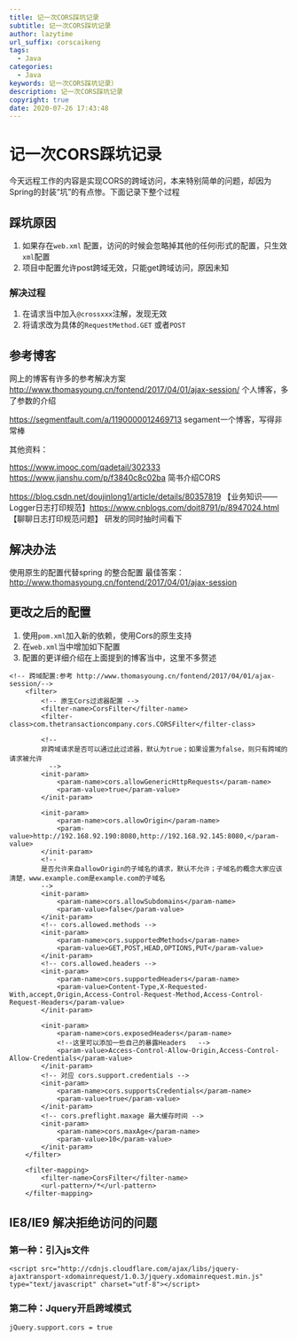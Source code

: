```yaml
---
title: 记一次CORS踩坑记录
subtitle: 记一次CORS踩坑记录
author: lazytime
url_suffix: corscaikeng
tags:
  - Java
categories:
  - Java
keywords: 记一次CORS踩坑记录）
description: 记一次CORS踩坑记录
copyright: true
date: 2020-07-26 17:43:48
---
```


# 记一次CORS踩坑记录

今天远程工作的内容是实现CORS的跨域访问，本来特别简单的问题，却因为Spring的封装“坑”的有点惨。下面记录下整个过程



<!-- more -->

## 踩坑原因

1. 如果存在`web.xml` 配置，访问的时候会忽略掉其他的任何i形式的配置，只生效`xml`配置
2. 项目中配置允许post跨域无效，只能get跨域访问，原因未知

### 解决过程

1. 在请求当中加入`@crossxxx`注解，发现无效
2. 将请求改为具体的`RequestMethod.GET` 或者`POST`

## 参考博客

网上的博客有许多的参考解决方案 http://www.thomasyoung.cn/fontend/2017/04/01/ajax-session/ 个人博客，多了参数的介绍

https://segmentfault.com/a/1190000012469713 segament一个博客，写得非常棒

其他资料：

https://www.imooc.com/qadetail/302333 https://www.jianshu.com/p/f3840c8c02ba 简书介绍CORS

https://blog.csdn.net/doujinlong1/article/details/80357819 【业务知识——Logger日志打印规范】https://www.cnblogs.com/doit8791/p/8947024.html 【聊聊日志打印规范问题】 研发的同时抽时间看下

## 解决办法

使用原生的配置代替spring 的整合配置 最佳答案：http://www.thomasyoung.cn/fontend/2017/04/01/ajax-session

## 更改之后的配置

1. 使用`pom.xml`加入新的依赖，使用Cors的原生支持
2. 在`web.xml`当中增加如下配置
3. 配置的更详细介绍在上面提到的博客当中，这里不多赘述

```
<!-- 跨域配置:参考 http://www.thomasyoung.cn/fontend/2017/04/01/ajax-session/-->
    <filter>
        <!-- 原生Cors过滤器配置 -->
        <filter-name>CorsFilter</filter-name>
        <filter-class>com.thetransactioncompany.cors.CORSFilter</filter-class>

        <!--
		非跨域请求是否可以通过此过滤器，默认为true；如果设置为false，则只有跨域的请求被允许
          -->
        <init-param>
            <param-name>cors.allowGenericHttpRequests</param-name>
            <param-value>true</param-value>
        </init-param>

        <init-param>
            <param-name>cors.allowOrigin</param-name>
            <param-value>http://192.168.92.190:8080,http://192.168.92.145:8080,</param-value>
        </init-param>
        <!--
        是否允许来自allowOrigin的子域名的请求，默认不允许；子域名的概念大家应该清楚，www.example.com是example.com的子域名
        -->
        <init-param>
            <param-name>cors.allowSubdomains</param-name>
            <param-value>false</param-value>
        </init-param>
        <!-- cors.allowed.methods -->
        <init-param>
            <param-name>cors.supportedMethods</param-name>
            <param-value>GET,POST,HEAD,OPTIONS,PUT</param-value>
        </init-param>
        <!-- cors.allowed.headers -->
        <init-param>
            <param-name>cors.supportedHeaders</param-name>
            <param-value>Content-Type,X-Requested-With,accept,Origin,Access-Control-Request-Method,Access-Control-Request-Headers</param-value>
        </init-param>

        <init-param>
            <param-name>cors.exposedHeaders</param-name>
            <!--这里可以添加一些自己的暴露Headers   -->
            <param-value>Access-Control-Allow-Origin,Access-Control-Allow-Credentials</param-value>
        </init-param>
        <!-- 对应 cors.support.credentials -->
        <init-param>
            <param-name>cors.supportsCredentials</param-name>
            <param-value>true</param-value>
        </init-param>
        <!-- cors.preflight.maxage 最大缓存时间 -->
        <init-param>
            <param-name>cors.maxAge</param-name>
            <param-value>10</param-value>
        </init-param>
    </filter>
  
    <filter-mapping>
        <filter-name>CorsFilter</filter-name>
        <url-pattern>/*</url-pattern>
    </filter-mapping>
```

## IE8/IE9 解决拒绝访问的问题

### 第一种：引入js文件

```
<script src="http://cdnjs.cloudflare.com/ajax/libs/jquery-ajaxtransport-xdomainrequest/1.0.3/jquery.xdomainrequest.min.js" type="text/javascript" charset="utf-8"></script>
```

### 第二种：Jquery开启跨域模式

```
jQuery.support.cors = true
```